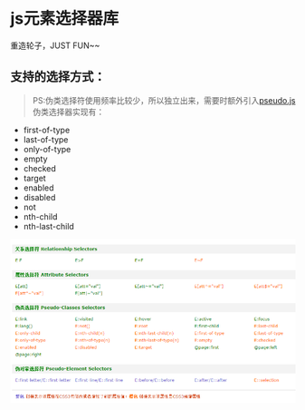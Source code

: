 # js元素选择器库

重造轮子，JUST FUN~~

## 支持的选择方式：
> PS:伪类选择符使用频率比较少，所以独立出来，需要时额外引入[pseudo.js](./lib/pseudo.js)
> 伪类选择器实现有：
* first-of-type
* last-of-type
* only-of-type
* empty
* checked
* target
* enabled
* disabled
* not
* nth-child
* nth-last-child

![支持的选择方式](./CSS3-Seletor.png)